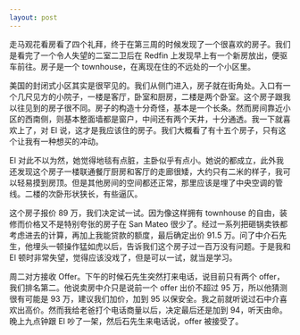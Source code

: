```yaml
---
layout: post
---
```


走马观花看房看了四个礼拜，终于在第三周的时候发现了一个很喜欢的房子。我们是看完了一个令人失望的二室二卫后在 Redfin 上发现早上有一个新房放出，便驱车前往。房子是一个 townhouse，在离现在住的不远处的一个小区里。

美国的封闭式小区其实是很罕见的。我们从侧门进入，房子就在街角处。入口有一个几尺见方的小院子，一楼是客厅，卧室和厨房，二楼是两个卧室。这个房子跟我以往见到的房子很不同。房子的构造十分奇怪，基本是一个长条。然而房间靠近小区的西南侧，则基本整面墙都是窗户，中间还有两个天井，十分通透。我一下就喜欢上了，对 El 说，这才是我应该住的房子。我们大概看了有十五个房子，只有这个让我有一种想买的冲动。

 El 对此不以为然，她觉得地毯有点脏，主卧似乎有点小。她说的都成立，此外我还发现这个房子一楼联通餐厅厨房和客厅的走廊很矮，大约只有二米的样子，我可以轻易摸到房顶。但是其他房间的空间都还正常，那里应该是埋了中央空调的管线。二楼的次卧形状狭长，有些逼仄。

这个房子报价 89 万，我们决定试一试。因为像这样拥有 townhouse 的自由，装修而价格又不是特别夸张的房子在 San Mateo 很少了。经过一系列把砸锅卖铁都考虑进去的计算，再加上我能贷款的额度，最后确定出价 91.5 万。问了中介石先生，他埋头一顿操作猛如虎以后，告诉我们这个房子过一百万没有问题。于是我和 El 顿时非常失望，觉得应该没戏了，但是可以一试，就当是学习。

周二对方接收 Offer。下午的时候石先生突然打来电话，说目前只有两个 offer，我们排名第二。他说卖房中介只是说前一个 offer 出价不超过 95 万，所以他猜测很有可能是 93 万，建议我们加价，加到 95 以保安全。我之前就听说过石中介喜欢出高价。然而我给老爸打个电话商量以后，决定最后还是加到 94，听天由命。晚上九点钟跟 El 吵了一架，然后石先生来电话说，offer 被接受了。

